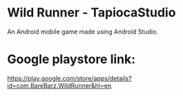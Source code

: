 # Wild Runner - TapiocaStudio
An Android mobile game made using Android Studio.


# Google playstore link:
https://play.google.com/store/apps/details?id=com.BareBarz.WildRunner&hl=en
